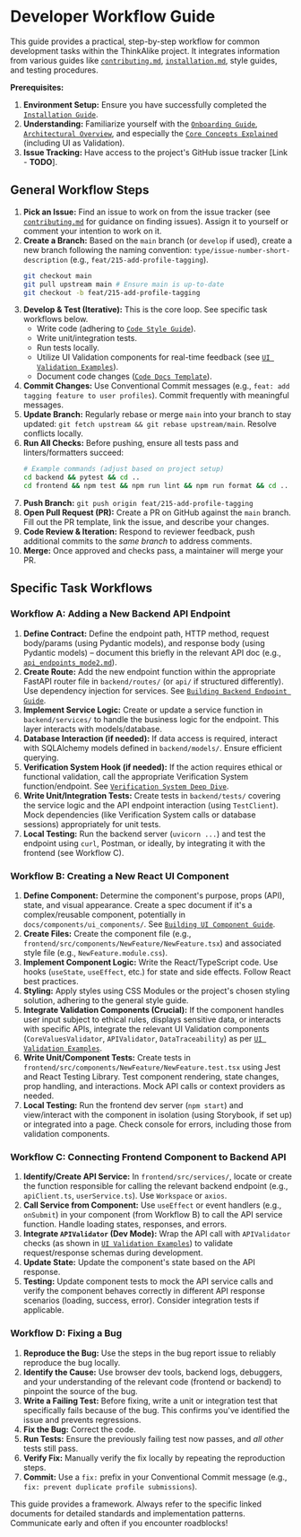 # Developer Workflow Guide

This guide provides a practical, step-by-step workflow for common development tasks within the ThinkAlike project. It integrates information from various guides like [`contributing.md`](../../core/contributing.md), [`installation.md`](../../core/installation.md), style guides, and testing procedures.

**Prerequisites:**

1.  **Environment Setup:** Ensure you have successfully completed the [`Installation Guide`](../../core/installation.md).
2.  **Understanding:** Familiarize yourself with the [`Onboarding Guide`](../../core/onboarding_guide.md), [`Architectural Overview`](../../architecture/architectural_overview.md), and especially the [`Core Concepts Explained`](../../vision/core_concepts.md) (including UI as Validation).
3.  **Issue Tracking:** Have access to the project's GitHub issue tracker [Link - **TODO**].

## General Workflow Steps

1.  **Pick an Issue:** Find an issue to work on from the issue tracker (see [`contributing.md`](../../core/contributing.md) for guidance on finding issues). Assign it to yourself or comment your intention to work on it.
2.  **Create a Branch:** Based on the `main` branch (or `develop` if used), create a new branch following the naming convention: `type/issue-number-short-description` (e.g., `feat/215-add-profile-tagging`).
    ```bash
    git checkout main
    git pull upstream main # Ensure main is up-to-date
    git checkout -b feat/215-add-profile-tagging
    ```
3.  **Develop & Test (Iterative):** This is the core loop. See specific task workflows below.
    * Write code (adhering to [`Code Style Guide`](./code_style_guide.md)).
    * Write unit/integration tests.
    * Run tests locally.
    * Utilize UI Validation components for real-time feedback (see [`UI Validation Examples`](./ui_validation_examples.md)).
    * Document code changes ([`Code Docs Template`](../../templates/code_documentation_template.md)).
4.  **Commit Changes:** Use Conventional Commit messages (e.g., `feat: add tagging feature to user profiles`). Commit frequently with meaningful messages.
5.  **Update Branch:** Regularly rebase or merge `main` into your branch to stay updated: `git fetch upstream && git rebase upstream/main`. Resolve conflicts locally.
6.  **Run All Checks:** Before pushing, ensure all tests pass and linters/formatters succeed:
    ```bash
    # Example commands (adjust based on project setup)
    cd backend && pytest && cd ..
    cd frontend && npm test && npm run lint && npm run format && cd ..
    ```
7.  **Push Branch:** `git push origin feat/215-add-profile-tagging`
8.  **Open Pull Request (PR):** Create a PR on GitHub against the `main` branch. Fill out the PR template, link the issue, and describe your changes.
9.  **Code Review & Iteration:** Respond to reviewer feedback, push additional commits to the *same branch* to address comments.
10. **Merge:** Once approved and checks pass, a maintainer will merge your PR.

## Specific Task Workflows

### Workflow A: Adding a New Backend API Endpoint

1.  **Define Contract:** Define the endpoint path, HTTP method, request body/params (using Pydantic models), and response body (using Pydantic models) – document this briefly in the relevant API doc (e.g., [`api_endpoints_mode2.md`](../../architecture/api/api_endpoints_mode2.md)).
2.  **Create Route:** Add the new endpoint function within the appropriate FastAPI router file in `backend/routes/` (or `api/` if structured differently). Use dependency injection for services. See [`Building Backend Endpoint Guide`](./building_backend_endpoint.md).
3.  **Implement Service Logic:** Create or update a service function in `backend/services/` to handle the business logic for the endpoint. This layer interacts with models/database.
4.  **Database Interaction (if needed):** If data access is required, interact with SQLAlchemy models defined in `backend/models/`. Ensure efficient querying.
5.  **Verification System Hook (if needed):** If the action requires ethical or functional validation, call the appropriate Verification System function/endpoint. See [`Verification System Deep Dive`](../../architecture/verification_system/verification_system_deep_dive.md).
6.  **Write Unit/Integration Tests:** Create tests in `backend/tests/` covering the service logic and the API endpoint interaction (using `TestClient`). Mock dependencies (like Verification System calls or database sessions) appropriately for unit tests.
7.  **Local Testing:** Run the backend server (`uvicorn ...`) and test the endpoint using `curl`, Postman, or ideally, by integrating it with the frontend (see Workflow C).

### Workflow B: Creating a New React UI Component

1.  **Define Component:** Determine the component's purpose, props (API), state, and visual appearance. Create a spec document if it's a complex/reusable component, potentially in `docs/components/ui_components/`. See [`Building UI Component Guide`](./building_ui_component.md).
2.  **Create Files:** Create the component file (e.g., `frontend/src/components/NewFeature/NewFeature.tsx`) and associated style file (e.g., `NewFeature.module.css`).
3.  **Implement Component Logic:** Write the React/TypeScript code. Use hooks (`useState`, `useEffect`, etc.) for state and side effects. Follow React best practices.
4.  **Styling:** Apply styles using CSS Modules or the project's chosen styling solution, adhering to the general style guide.
5.  **Integrate Validation Components (Crucial):** If the component handles user input subject to ethical rules, displays sensitive data, or interacts with specific APIs, integrate the relevant UI Validation components (`CoreValuesValidator`, `APIValidator`, `DataTraceability`) as per [`UI Validation Examples`](./ui_validation_examples.md).
6.  **Write Unit/Component Tests:** Create tests in `frontend/src/components/NewFeature/NewFeature.test.tsx` using Jest and React Testing Library. Test component rendering, state changes, prop handling, and interactions. Mock API calls or context providers as needed.
7.  **Local Testing:** Run the frontend dev server (`npm start`) and view/interact with the component in isolation (using Storybook, if set up) or integrated into a page. Check console for errors, including those from validation components.

### Workflow C: Connecting Frontend Component to Backend API

1.  **Identify/Create API Service:** In `frontend/src/services/`, locate or create the function responsible for calling the relevant backend endpoint (e.g., `apiClient.ts`, `userService.ts`). Use `Workspace` or `axios`.
2.  **Call Service from Component:** Use `useEffect` or event handlers (e.g., `onSubmit`) in your component (from Workflow B) to call the API service function. Handle loading states, responses, and errors.
3.  **Integrate `APIValidator` (Dev Mode):** Wrap the API call with `APIValidator` checks (as shown in [`UI Validation Examples`](./ui_validation_examples.md)) to validate request/response schemas during development.
4.  **Update State:** Update the component's state based on the API response.
5.  **Testing:** Update component tests to mock the API service calls and verify the component behaves correctly in different API response scenarios (loading, success, error). Consider integration tests if applicable.

### Workflow D: Fixing a Bug

1.  **Reproduce the Bug:** Use the steps in the bug report issue to reliably reproduce the bug locally.
2.  **Identify the Cause:** Use browser dev tools, backend logs, debuggers, and your understanding of the relevant code (frontend or backend) to pinpoint the source of the bug.
3.  **Write a Failing Test:** Before fixing, write a unit or integration test that specifically fails because of the bug. This confirms you've identified the issue and prevents regressions.
4.  **Fix the Bug:** Correct the code.
5.  **Run Tests:** Ensure the previously failing test now passes, and *all other* tests still pass.
6.  **Verify Fix:** Manually verify the fix locally by repeating the reproduction steps.
7.  **Commit:** Use a `fix:` prefix in your Conventional Commit message (e.g., `fix: prevent duplicate profile submissions`).

This guide provides a framework. Always refer to the specific linked documents for detailed standards and implementation patterns. Communicate early and often if you encounter roadblocks!
